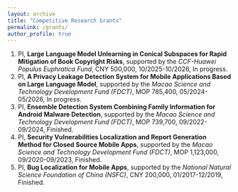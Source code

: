 ```yaml
---
layout: archive
title: "Competitive Research Grants"
permalink: /grants/
author_profile: true
---
```


<meta name="format-detection" content="telephone=no"/>


1. PI, **Large Language Model Unlearning in Conical Subspaces for Rapid Mitigation of Book Copyright Risks**,
   supported by the *CCF-Huawei Populus Euphratica Fund*, CNY 500,000, 10/2025-10/2026, In progress.
2. PI, **A Privacy Leakage Detection System for Mobile Applications Based on Large Language Model**,
   supported by the *Macao Science and Technology Development Fund (FDCT)*, MOP 785,400, 05/2024-05/2026, In progress.
3. PI, **Ensemble Detection System Combining Family Information for Android Malware Detection**,
   supported by the *Macao Science and Technology Development Fund (FDCT)*, MOP 739,700, 09/2022-09/2024, Finished.
4. PI, **Security Vulnerabilities Localization and Report Generation Method for Closed Source Mobile Apps**,
   supported by the *Macao Science and Technology Development Fund (FDCT)*, MOP 1,123,000, 09/2020-09/2023, Finished.
5. PI, **Bug Localization for Mobile Apps**,
   supported by the *National Natural Science Foundation of China (NSFC)*, CNY 200,000, 01/2017-12/2019, Finished.
   
